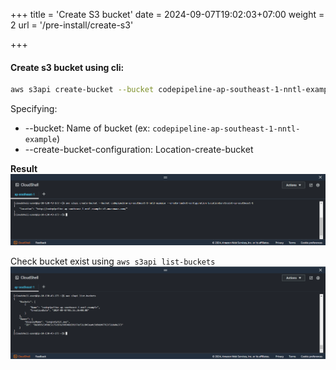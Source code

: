 +++
title = 'Create S3 bucket'
date = 2024-09-07T19:02:03+07:00
weight = 2
url = '/pre-install/create-s3'

+++

#### Create s3 bucket using cli:

```bash
aws s3api create-bucket --bucket codepipeline-ap-southeast-1-nntl-example --create-bucket-configuration LocationConstraint=ap-southeast-1
```

Specifying:

-   --bucket: Name of bucket (ex: ```codepipeline-ap-southeast-1-nntl-example```)
-   --create-bucket-configuration: Location-create-bucket

**Result**
![alt text](image-14.png)

Check bucket exist using `aws s3api list-buckets`
![alt text](image-15.png)